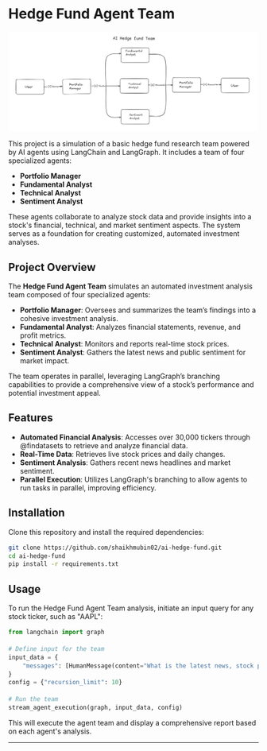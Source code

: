 # Hedge Fund Agent Team

![Hedge Fund Agent Team](hf.png)

This project is a simulation of a basic hedge fund research team powered by AI agents using LangChain and LangGraph. It includes a team of four specialized agents:

- **Portfolio Manager**
- **Fundamental Analyst**
- **Technical Analyst**
- **Sentiment Analyst**

These agents collaborate to analyze stock data and provide insights into a stock's financial, technical, and market sentiment aspects. The system serves as a foundation for creating customized, automated investment analyses.

## Project Overview

The **Hedge Fund Agent Team** simulates an automated investment analysis team composed of four specialized agents:

- **Portfolio Manager**: Oversees and summarizes the team’s findings into a cohesive investment analysis.
- **Fundamental Analyst**: Analyzes financial statements, revenue, and profit metrics.
- **Technical Analyst**: Monitors and reports real-time stock prices.
- **Sentiment Analyst**: Gathers the latest news and public sentiment for market impact.

The team operates in parallel, leveraging LangGraph’s branching capabilities to provide a comprehensive view of a stock’s performance and potential investment appeal.

## Features

- **Automated Financial Analysis**: Accesses over 30,000 tickers through @findatasets to retrieve and analyze financial data.
- **Real-Time Data**: Retrieves live stock prices and daily changes.
- **Sentiment Analysis**: Gathers recent news headlines and market sentiment.
- **Parallel Execution**: Utilizes LangGraph's branching to allow agents to run tasks in parallel, improving efficiency.

## Installation

Clone this repository and install the required dependencies:

```bash
git clone https://github.com/shaikhmubin02/ai-hedge-fund.git
cd ai-hedge-fund
pip install -r requirements.txt
```

## Usage

To run the Hedge Fund Agent Team analysis, initiate an input query for any stock ticker, such as "AAPL":

```python
from langchain import graph

# Define input for the team
input_data = {
    "messages": [HumanMessage(content="What is the latest news, stock price, and revenue for AAPL?")]
}
config = {"recursion_limit": 10}

# Run the team
stream_agent_execution(graph, input_data, config)
```

This will execute the agent team and display a comprehensive report based on each agent's analysis.

---


